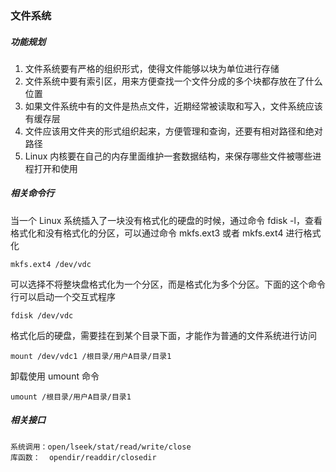 ### 文件系统

##### 功能规划

1. 文件系统要有严格的组织形式，使得文件能够以块为单位进行存储
2. 文件系统中要有索引区，用来方便查找一个文件分成的多个块都存放在了什么位置
3. 如果文件系统中有的文件是热点文件，近期经常被读取和写入，文件系统应该有缓存层
4. 文件应该用文件夹的形式组织起来，方便管理和查询，还要有相对路径和绝对路径
5. Linux 内核要在自己的内存里面维护一套数据结构，来保存哪些文件被哪些进程打开和使用

##### 相关命令行

当一个 Linux 系统插入了一块没有格式化的硬盘的时候，通过命令 fdisk -l，查看格式化和没有格式化的分区，可以通过命令 mkfs.ext3 或者 mkfs.ext4 进行格式化

```
mkfs.ext4 /dev/vdc
```

可以选择不将整块盘格式化为一个分区，而是格式化为多个分区。下面的这个命令行可以启动一个交互式程序

```
fdisk /dev/vdc
```

格式化后的硬盘，需要挂在到某个目录下面，才能作为普通的文件系统进行访问

```
mount /dev/vdc1 /根目录/用户A目录/目录1
```

卸载使用 umount 命令

```
umount /根目录/用户A目录/目录1
```

##### 相关接口

```
系统调用：open/lseek/stat/read/write/close
库函数：  opendir/readdir/closedir
```

